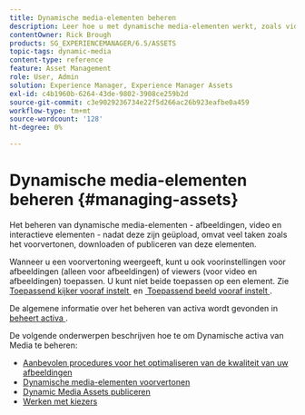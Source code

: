 ```yaml
---
title: Dynamische media-elementen beheren
description: Leer hoe u met dynamische media-elementen werkt, zoals video's en afbeeldingen, nadat u deze hebt geüpload. U kunt elementen voorvertonen, downloaden of publiceren.
contentOwner: Rick Brough
products: SG_EXPERIENCEMANAGER/6.5/ASSETS
topic-tags: dynamic-media
content-type: reference
feature: Asset Management
role: User, Admin
solution: Experience Manager, Experience Manager Assets
exl-id: c4b1960b-6264-43de-9802-3908ce259b2d
source-git-commit: c3e9029236734e22f5d266ac26b923eafbe0a459
workflow-type: tm+mt
source-wordcount: '128'
ht-degree: 0%

---
```


# Dynamische media-elementen beheren {#managing-assets}

Het beheren van dynamische media-elementen - afbeeldingen, video en interactieve elementen - nadat deze zijn geüpload, omvat veel taken zoals het voorvertonen, downloaden of publiceren van deze elementen.

Wanneer u een voorvertoning weergeeft, kunt u ook voorinstellingen voor afbeeldingen (alleen voor afbeeldingen) of viewers (voor video en afbeeldingen) toepassen. U kunt niet beide toepassen op een element. Zie [&#x200B; Toepassend kijker vooraf instelt &#x200B;](/help/assets/viewer-presets.md) en [&#x200B; Toepassend beeld vooraf instelt &#x200B;](/help/assets/image-sets.md).

De algemene informatie over het beheren van activa wordt gevonden in [&#x200B; beheert activa &#x200B;](/help/assets/manage-assets.md).

De volgende onderwerpen beschrijven hoe te om Dynamische activa van Media te beheren:

* [Aanbevolen procedures voor het optimaliseren van de kwaliteit van uw afbeeldingen](/help/assets/best-practices-for-optimizing-the-quality-of-your-images.md)
* [Dynamische media-elementen voorvertonen](/help/assets/previewing-assets.md)
* [Dynamic Media Assets publiceren](/help/assets/publishing-dynamicmedia-assets.md)
* [Werken met kiezers](/help/assets/working-with-selectors.md)
